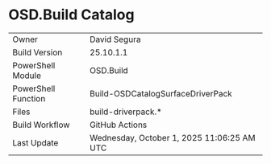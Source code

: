 ﻿# OSD.Build Catalog

| | |
|-|-|
| Owner | David Segura |
| Build Version | 25.10.1.1 |
| PowerShell Module | OSD.Build |
| PowerShell Function | Build-OSDCatalogSurfaceDriverPack |
| Files | build-driverpack.* |
| Build Workflow | GitHub Actions |
| Last Update | Wednesday, October 1, 2025 11:06:25 AM UTC |

